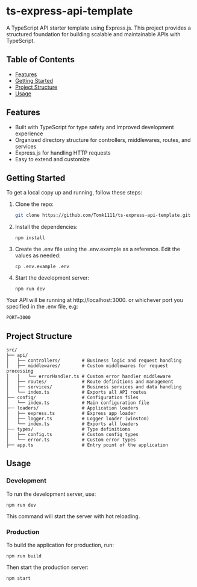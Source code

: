 # ts-express-api-template

A TypeScript API starter template using Express.js. This project provides a structured foundation for building scalable and maintainable APIs with TypeScript.

## Table of Contents

- [Features](#features)
- [Getting Started](#getting-started)
- [Project Structure](#project-structure)
- [Usage](#usage)

## Features

- Built with TypeScript for type safety and improved development experience
- Organized directory structure for controllers, middlewares, routes, and services
- Express.js for handling HTTP requests
- Easy to extend and customize

## Getting Started

To get a local copy up and running, follow these steps:

1. Clone the repo:
   ```bash
   git clone https://github.com/Tomk1111/ts-express-api-template.git
   ```
2. Install the dependencies:
   ```
   npm install
   ```

3. Create the .env file using the .env.example as a reference. Edit the values as needed:
   ```
   cp .env.example .env
   ```

4. Start the development server:
   ```
   npm run dev
   ```

Your API will be running at http://localhost:3000. or whichever port you specified in the .env file, e.g:

```
PORT=3000
```

## Project Structure
   ```
   src/
├── api/
│   ├── controllers/        # Business logic and request handling
│   ├── middlewares/        # Custom middlewares for request processing
│   │   └── errorHandler.ts # Custom error handler middleware
│   ├── routes/             # Route definitions and management
│   ├── services/           # Business services and data handling
│   └── index.ts            # Exports all API routes
├── config/                 # Configuration files
│   └── index.ts            # Main configuration file
├── loaders/                # Application loaders
│   ├── express.ts          # Express app loader
│   ├── logger.ts           # Logger loader (winston)
│   └── index.ts            # Exports all loaders
├── types/                  # Type definitions
│   ├── config.ts           # Custom config types
│   └── error.ts            # Custom error types
├── app.ts                  # Entry point of the application

   ```

## Usage

### Development

To run the development server, use:

```
npm run dev
```
This command will start the server with hot reloading.

### Production
To build the application for production, run:

```
npm run build
```
Then start the production server:
```
npm start
```
